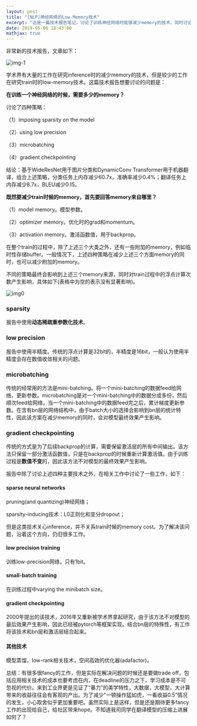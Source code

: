 ```yaml
---
layout: post
title: "[NLP]神经网络的Low-Memory技术"
excerpt: "这是一篇技术报告笔记，讨论了训练神经网络时能够减少memory的技术，同时讨论了该技术与模型最终效果的影响。"
date: 2019-05-06 18:43:00
mathjax: true
---
```


非常新的技术报告，文章如下：

![img-1](http://wx4.sinaimg.cn/mw690/aba7d18bly1g2s03uqyvjj21eo0o0q7d.jpg)

学术界有大量的工作在研究inference时的减少memory的技术，但是较少的工作在研究train时的low-memory技术。这篇技术报告想要讨论的问题是：

**在训练一个神经网络的时候，需要多少的memory？**

讨论了四种策略：

（1）imposing sparsity on the model

（2）using low precision

（3）microbatching

（4）gradient checkpointing

结论：基于WideResNet用于图片分类和DynamicConv Transformer用于机器翻译，组合上述策略，分类任务上内存减少60.7x，准确率减少0.4%；翻译任务上内存减少8.7x，BLEU减少0.15。

**既然要减少train时候的memory，首先要回答memory来自哪里？**

（1）model memory。模型参数。

（2）optimizer memory。优化时的grad和momentum。

（3）activation memory。激活函数值，用于backprop。

在整个train的过程中，除了上述三个大类之外，还有一些附加的memory，例如临时性存储buffer。一般情况下，上述四种策略在减少上述三个方面memory的同时，也可以减少附加的memory。

不同的策略最终会影响到上述三个memory来源，同时对train过程中的浮点计算次数产生影响，具体如下(表格中为空的表示没有显著影响)。

![img0](http://wx4.sinaimg.cn/mw690/aba7d18bly1g2ryo6moiij21oo0cmacb.jpg)

### sparsity

报告中使用**动态稀疏重参数化技术**。

### low precision

报告中使用半精度。传统的浮点计算是32bit的，半精度是16bit，一般认为使用半精度会存在数值收敛相关的问题。

### microbatching

传统的经常用的方法是mini-batching。将一个mini-batching的数据feed给网络，更新参数。microbatching是对一个mini-batching中的数据分成多份，然后顺次feed给网络，当一个mini-batching中的数据feed完之后，累计梯度更新参数。在含有bn层的网络结构中，由于batch大小的选择会影响到bn层的统计特性，因此该方案在减少memory的同时，会对模型最终效果产生影响。

### gradient checkpointing

传统的方式是为了后续backprop的计算，需要保留激活层的所有中间输出。该方法只保留一部分激活函数值，只是在backprop的时候重新计算激活值。由于训练过程是**数值不变**的，因此该方法不对模型的最终效果产生影响。

报告中除了讨论上述四种主要技术之外，在相关工作中讨论了一些工作，如下：

#### sparse neural networks

pruning(and quantizing)神经网络；

sparsity-inducing技术：L0正则化和变分dropout；

但是这类技术关心inference，并不关系train时候的memory cost。为了解决该问题，沿着这个方向，仍旧很多工作。


#### low precision training

训练low-precision网络，只有1bit。

#### small-batch training

在训练过程中varying the minibatch size。

#### gradient checkpointing

2000年提出的该技术，2016年又重新被学术界拿起研究，由于该方法不对模型的最后效果产生影响，因此已经被pytorch等框架实现。结合bn层的特殊性，有工作将该技术和bn层和激活层结合起来。

#### 其他技术

模型蒸馏，low-rank相关技术，空间高效的优化器(adafactor)。

总结：有很多很fancy的工作，但是实际在解决问题的时候还是要做trade off，包括应用相关技术的成本也要考虑在内，在deadline的压力之下，学习成本是不可忽视的代价。来到工业界更是见证了“暴力”的美学特性，大数据，大模型，大计算带来的收益往往会有客观的产出。为了减少“一顿操作猛如虎，一看收益0.5”情况的发生，小心取舍似乎更加重要吧。虽然实际上是这样，但是还是期待更多fancy工作的出现给自己，给社区带来hope。不知道我司同学在翻译模型的压缩上进展如何了？




















